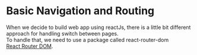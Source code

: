 # Basic Navigation and Routing

When we decide to build web app using reactJs, there is a little bit different approach for handling switch between pages.  
To handle that, we need to use a package called react-router-dom  
[React Router DOM](https://reactrouter.com/web/guides/quick-start).
